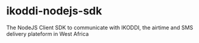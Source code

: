 # ikoddi-nodejs-sdk
The NodeJS Client SDK to communicate with IKODDI, the airtime and SMS delivery plateform in West Africa
